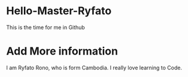 # Hello-Master-Ryfato
This is the time for me in Github

# Add More information
I am Ryfato Rono, who is form Cambodia.
I really love learning to Code.
